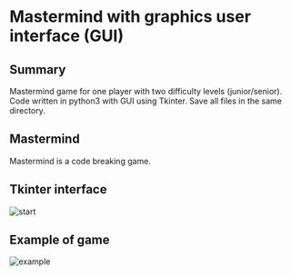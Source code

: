 # Mastermind with graphics user interface (GUI)

## Summary
Mastermind game for one player with two difficulty levels (junior/senior).
Code written in python3 with GUI using Tkinter.
Save all files in the same directory.

## Mastermind
Mastermind is a code breaking game.


## Tkinter interface

![start](https://user-images.githubusercontent.com/82372483/119492387-4f01e880-bd5f-11eb-809b-dfda82e31746.png)

## Example of game

![example](https://user-images.githubusercontent.com/82372483/119493209-42ca5b00-bd60-11eb-82ab-284df72c0188.png)
